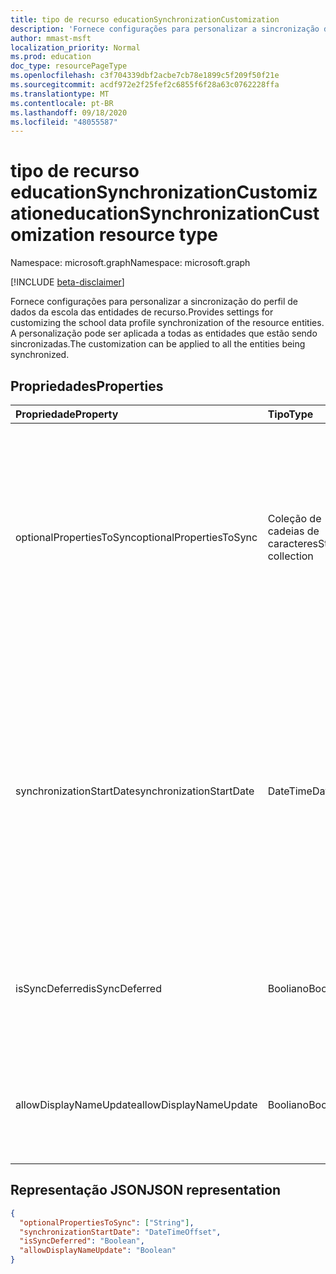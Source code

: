 ```yaml
---
title: tipo de recurso educationSynchronizationCustomization
description: 'Fornece configurações para personalizar a sincronização do perfil de dados da escola das entidades de recurso. A personalização pode ser aplicada a todas as entidades que estão sendo sincronizadas. '
author: mmast-msft
localization_priority: Normal
ms.prod: education
doc_type: resourcePageType
ms.openlocfilehash: c3f704339dbf2acbe7cb78e1899c5f209f50f21e
ms.sourcegitcommit: acdf972e2f25fef2c6855f6f28a63c0762228ffa
ms.translationtype: MT
ms.contentlocale: pt-BR
ms.lasthandoff: 09/18/2020
ms.locfileid: "48055587"
---
```

# <a name="educationsynchronizationcustomization-resource-type"></a><span data-ttu-id="c4715-104">tipo de recurso educationSynchronizationCustomization</span><span class="sxs-lookup"><span data-stu-id="c4715-104">educationSynchronizationCustomization resource type</span></span>

<span data-ttu-id="c4715-105">Namespace: microsoft.graph</span><span class="sxs-lookup"><span data-stu-id="c4715-105">Namespace: microsoft.graph</span></span>

[!INCLUDE [beta-disclaimer](../../includes/beta-disclaimer.md)]

<span data-ttu-id="c4715-106">Fornece configurações para personalizar a sincronização do perfil de dados da escola das entidades de recurso.</span><span class="sxs-lookup"><span data-stu-id="c4715-106">Provides settings for customizing the school data profile synchronization of the resource entities.</span></span> <span data-ttu-id="c4715-107">A personalização pode ser aplicada a todas as entidades que estão sendo sincronizadas.</span><span class="sxs-lookup"><span data-stu-id="c4715-107">The customization can be applied to all the entities being synchronized.</span></span>

## <a name="properties"></a><span data-ttu-id="c4715-108">Propriedades</span><span class="sxs-lookup"><span data-stu-id="c4715-108">Properties</span></span>

| <span data-ttu-id="c4715-109">Propriedade</span><span class="sxs-lookup"><span data-stu-id="c4715-109">Property</span></span>                 | <span data-ttu-id="c4715-110">Tipo</span><span class="sxs-lookup"><span data-stu-id="c4715-110">Type</span></span>              | <span data-ttu-id="c4715-111">Descrição</span><span class="sxs-lookup"><span data-stu-id="c4715-111">Description</span></span>                                                                                                                                                                                                            |
| :----------------------- | :---------------- | :--------------------------------------------------------------------------------------------------------------------------------------------------------------------------------------------------------------------- |
| <span data-ttu-id="c4715-112">optionalPropertiesToSync</span><span class="sxs-lookup"><span data-stu-id="c4715-112">optionalPropertiesToSync</span></span> | <span data-ttu-id="c4715-113">Coleção de cadeias de caracteres</span><span class="sxs-lookup"><span data-stu-id="c4715-113">String collection</span></span> | <span data-ttu-id="c4715-114">A coleção de nomes de propriedade a serem sincronizados. Se definido como nulo, todas as propriedades serão sincronizadas.</span><span class="sxs-lookup"><span data-stu-id="c4715-114">The collection of property names to sync. If set to null, all properties will be synchronized.</span></span> <span data-ttu-id="c4715-115">**Não se aplica a registradoras ou listas de professores do aluno**</span><span class="sxs-lookup"><span data-stu-id="c4715-115">**Does not apply to Student Enrollments or Teacher Rosters**</span></span>                                                            |
| <span data-ttu-id="c4715-116">synchronizationStartDate</span><span class="sxs-lookup"><span data-stu-id="c4715-116">synchronizationStartDate</span></span> | <span data-ttu-id="c4715-117">DateTime</span><span class="sxs-lookup"><span data-stu-id="c4715-117">DateTime</span></span>          | <span data-ttu-id="c4715-118">A data em que a sincronização deve ser iniciada.</span><span class="sxs-lookup"><span data-stu-id="c4715-118">The date that the synchronization should start.</span></span> <span data-ttu-id="c4715-119">Esse valor deve ser definido para uma data futura.</span><span class="sxs-lookup"><span data-stu-id="c4715-119">This value should be set to a future date.</span></span> <span data-ttu-id="c4715-120">Se definido como nulo, o recurso será sincronizado quando a configuração do perfil for concluída.</span><span class="sxs-lookup"><span data-stu-id="c4715-120">If set to null, the resource will be synchronized when the profile setup completes.</span></span> <span data-ttu-id="c4715-121">**Aplica-se apenas às registradoras de alunos**</span><span class="sxs-lookup"><span data-stu-id="c4715-121">**Only applies to Student Enrollments**</span></span> |
| <span data-ttu-id="c4715-122">isSyncDeferred</span><span class="sxs-lookup"><span data-stu-id="c4715-122">isSyncDeferred</span></span>           | <span data-ttu-id="c4715-123">Booliano</span><span class="sxs-lookup"><span data-stu-id="c4715-123">Boolean</span></span>           | <span data-ttu-id="c4715-124">Indica se a sincronização da entidade pai será adiada para uma data posterior.</span><span class="sxs-lookup"><span data-stu-id="c4715-124">Indicates whether synchronization of the parent entity is deferred to a later date.</span></span>                                                                                                                                    |
| <span data-ttu-id="c4715-125">allowDisplayNameUpdate</span><span class="sxs-lookup"><span data-stu-id="c4715-125">allowDisplayNameUpdate</span></span>   | <span data-ttu-id="c4715-126">Booliano</span><span class="sxs-lookup"><span data-stu-id="c4715-126">Boolean</span></span>           | <span data-ttu-id="c4715-127">Indica se o nome de exibição do recurso pode ser substituído pela sincronização.</span><span class="sxs-lookup"><span data-stu-id="c4715-127">Indicates whether the display name of the resource can be overwritten by the sync.</span></span>                                                                                                                                     |

## <a name="json-representation"></a><span data-ttu-id="c4715-128">Representação JSON</span><span class="sxs-lookup"><span data-stu-id="c4715-128">JSON representation</span></span>

<!-- {
  "blockType": "resource",
  "optionalProperties": [

  ],
  "@odata.type": "microsoft.graph.educationSynchronizationCustomization"
}-->

```json
{
  "optionalPropertiesToSync": ["String"],
  "synchronizationStartDate": "DateTimeOffset",
  "isSyncDeferred": "Boolean",
  "allowDisplayNameUpdate": "Boolean"
}
```


